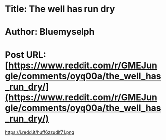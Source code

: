 # Title: The well has run dry
# Author: Bluemyselph
# Post URL: [https://www.reddit.com/r/GMEJungle/comments/oyq00a/the_well_has_run_dry/](https://www.reddit.com/r/GMEJungle/comments/oyq00a/the_well_has_run_dry/)


https://i.redd.it/huff6zzudlf71.png